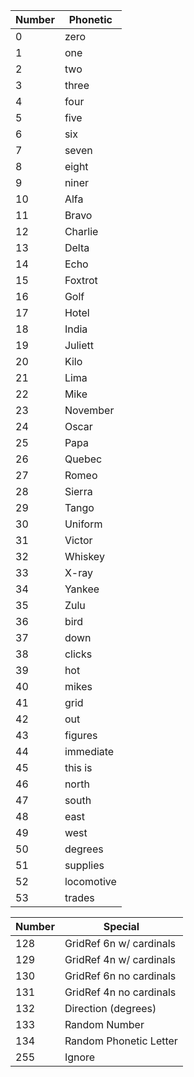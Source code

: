 | Number | Phonetic   |
| ------ | ---------- |
| 0      | zero       |
| 1      | one        |
| 2      | two        |
| 3      | three      |
| 4      | four       |
| 5      | five       |
| 6      | six        |
| 7      | seven      |
| 8      | eight      |
| 9      | niner      |
| 10     | Alfa       |
| 11     | Bravo      |
| 12     | Charlie    |
| 13     | Delta      |
| 14     | Echo       |
| 15     | Foxtrot    |
| 16     | Golf       |
| 17     | Hotel      |
| 18     | India      |
| 19     | Juliett    |
| 20     | Kilo       |
| 21     | Lima       |
| 22     | Mike       |
| 23     | November   |
| 24     | Oscar      |
| 25     | Papa       |
| 26     | Quebec     |
| 27     | Romeo      |
| 28     | Sierra     |
| 29     | Tango      |
| 30     | Uniform    |
| 31     | Victor     |
| 32     | Whiskey    |
| 33     | X-ray      |
| 34     | Yankee     |
| 35     | Zulu       |
| 36     | bird       |
| 37     | down       |
| 38     | clicks     |
| 39     | hot        |
| 40     | mikes      |
| 41     | grid       |
| 42     | out        |
| 43     | figures    |
| 44     | immediate  |
| 45     | this is    |
| 46     | north      |
| 47     | south      |
| 48     | east       |
| 49     | west       |
| 50     | degrees    |
| 51     | supplies   |
| 52     | locomotive |
| 53     | trades     |

| Number | Special                 |
| ------ | ----------------------- |
| 128    | GridRef 6n w/ cardinals |
| 129    | GridRef 4n w/ cardinals |
| 130    | GridRef 6n no cardinals |
| 131    | GridRef 4n no cardinals |
| 132    | Direction (degrees)     |
| 133    | Random Number           |
| 134    | Random Phonetic Letter  |
| 255    | Ignore                  |
